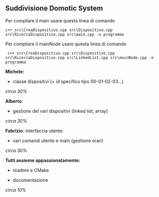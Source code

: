 

## Suddivisione Domotic System

Per compilare il main usare questa linea di comando
  ```
  c++ src\CreaDispositivo.cpp src\Dispositivo.cpp src\RicercaDispositivo.cpp src\main.cpp -o programma
  ```
Per compilare il mainNode usare questa linea di comando
 ```
  c++ src\CreaDispositivo.cpp src\Dispositivo.cpp src\RicercaDispositivo.cpp src\LinkedList.cpp src\mainNode.cpp -o programma
  ```
**Michele:**

 - classe dispositivi (+ id specifico tipo 00-01-02-03...)

*circa 30%*

**Alberto**:
 - gestione dei vari dispositivi (linked list, array)

*circa 30%*

**Fabrizio**:
interfaccia utente: 

 - vari comandi utente e main (gestione orari)

*circa 30%*

**Tutti assieme appassionatamente:**

 - readme e CMake

 - documentazione

*circa 10%*

